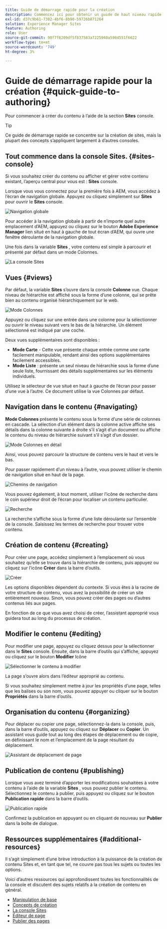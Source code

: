 ```yaml
---
title: Guide de démarrage rapide pour la création
description: Commencez ici pour obtenir un guide de haut niveau rapide afin de commencer à créer du contenu à l’aide de la console Sites.
exl-id: d37c9b61-7382-4bf6-8b90-59726b871264
solution: Experience Manager Sites
feature: Authoring
role: User
source-git-commit: 90f7f6209df5f837583a7225940a5984551f6622
workflow-type: tm+mt
source-wordcount: '749'
ht-degree: 3%

---
```



# Guide de démarrage rapide pour la création {#quick-guide-to-authoring}

Pour commencer à créer du contenu à l’aide de la section **Sites** console.

>[!TIP]
>
>Ce guide de démarrage rapide se concentre sur la création de sites, mais la plupart des concepts s’appliquent largement à d’autres consoles.

## Tout commence dans la console Sites. {#sites-console}

Si vous souhaitez créer du contenu ou afficher et gérer votre contenu existant, l’aperçu central pour vous est : **Sites** console.

Lorsque vous vous connectez pour la première fois à AEM, vous accédez à l’écran de navigation globale. Appuyez ou cliquez simplement sur **Sites** pour ouvrir le **Sites** console.

![Navigation globale](assets/getting-started-global-navigation.png)

Pour accéder à la navigation globale à partir de n’importe quel autre emplacement d’AEM, appuyez ou cliquez sur le bouton **Adobe Experience Manager** lien situé en haut à gauche de tout écran d’AEM, qui ouvre une fenêtre déroulante de la navigation globale.

Une fois dans la variable **Sites** , votre contenu est simple à parcourir et présenté par défaut dans un mode Colonnes.

![La console Sites](assets/getting-started-sites-console.png)

## Vues {#views}

Par défaut, la variable **Sites** s’ouvre dans la console **Colonne** vue. Chaque niveau de hiérarchie est affiché sous la forme d’une colonne, qui se prête bien au contenu organisé hiérarchiquement sur le web.

![Mode Colonnes](assets/getting-started-column-view.png)

Appuyez ou cliquez sur une entrée dans une colonne pour la sélectionner ou ouvrir le niveau suivant vers le bas de la hiérarchie. Un élément sélectionné est indiqué par une coche.

Deux vues supplémentaires sont disponibles :

* **Mode Carte** - Cette vue présente chaque entrée comme une carte facilement manipulable, rendant ainsi des options supplémentaires facilement accessibles.
* **Mode Liste** : présente un seul niveau de hiérarchie sous la forme d’une seule liste, fournissant des détails supplémentaires sur les éléments individuels.

Utilisez le sélecteur de vue situé en haut à gauche de l’écran pour passer d’une vue à l’autre. Ce document utilise la vue Colonnes par défaut.

## Navigation dans le contenu {#navigating}

**Mode Colonnes** présente le contenu sous la forme d’une série de colonnes en cascade. La sélection d’un élément dans la colonne active affiche ses détails dans la colonne suivante à droite s’il s’agit d’un document ou affiche le contenu du niveau de hiérarchie suivant s’il s’agit d’un dossier.

![Mode Colonnes en détail](assets/getting-started-column-detail.png)

Ainsi, vous pouvez parcourir la structure de contenu vers le haut et vers le bas.

Pour passer rapidement d’un niveau à l’autre, vous pouvez utiliser le chemin de navigation situé en haut de la page.

![Chemins de navigation](assets/getting-started-breadcrumbs.png)

Vous pouvez également, à tout moment, utiliser l’icône de recherche dans le coin supérieur droit de l’écran pour localiser un contenu particulier.

![Recherche](assets/getting-started-search.png)

La recherche s’affiche sous la forme d’une liste déroulante sur l’ensemble de la console. Saisissez les termes de recherche pour trouver votre contenu.

## Création de contenu {#creating}

Pour créer une page, accédez simplement à l’emplacement où vous souhaitez qu’elle se trouve dans la hiérarchie de contenu, puis appuyez ou cliquez sur l’icône **Créer** dans la barre d’outils.

![Créer](assets/getting-started-create.png)

Les options disponibles dépendent du contexte. Si vous êtes à la racine de votre structure de contenu, vous avez la possibilité de créer un site entièrement nouveau. Sinon, vous pouvez créer des pages ou d’autres contenus liés aux pages.

En fonction de ce que vous avez choisi de créer, l’assistant approprié vous guidera tout au long du processus de création.

## Modifier le contenu {#editing}

Pour modifier une page, appuyez ou cliquez dessus pour la sélectionner dans le **Sites** console. Ensuite, dans la barre d’outils qui s’affiche, appuyez ou cliquez sur le bouton **Modifier** Icône

![Sélectionner le contenu à modifier](assets/getting-started-edit.png)

La page s’ouvre alors dans l’éditeur approprié au contenu.

Si vous souhaitez simplement mettre à jour les propriétés d’une page, telles que les balises ou son nom, vous pouvez appuyer ou cliquer sur le bouton **Propriétés** dans la barre d’outils.

## Organisation du contenu {#organizing}

Pour déplacer ou copier une page, sélectionnez-la dans la console, puis, dans la barre d’outils, appuyez ou cliquez sur **Déplacer** ou **Copier**. Un assistant vous guide tout au long des étapes de déplacement ou de copie, en définissant le nom et l’emplacement de la page résultant du déplacement.

![Assistant de déplacement de page](assets/getting-started-move-page.png)

## Publication de contenu {#publishing}

Lorsque vous avez terminé d’apporter les modifications souhaitées à votre contenu à l’aide de la variable **Sites** , vous pouvez publier le contenu. Sélectionnez le contenu à publier, puis appuyez ou cliquez sur le bouton **Publication rapide** dans la barre d’outils.

![Publication rapide](assets/getting-started-quick-publish.png)

Confirmez la publication en appuyant ou en cliquant de nouveau sur **Publier** dans la boîte de dialogue.

## Ressources supplémentaires {#additional-resources}

Il s’agit simplement d’une brève introduction à la puissance de la création de contenu Sites et, en tant que tel, ne couvre pas tous les sujets ou toutes les options.

Voici d’autres ressources qui approfondissent toutes les fonctionnalités de la console et discutent des sujets relatifs à la création de contenu en général.

* [Manipulation de base](/help/sites-cloud/authoring/basic-handling.md)
* [Concepts de création](/help/sites-cloud/authoring/author-publish.md)
* [La console Sites](/help/sites-cloud/authoring/sites-console/introduction.md)
* [Éditeur de page](/help/sites-cloud/authoring/page-editor/introduction.md)
* [Publier des pages](/help/sites-cloud/authoring/sites-console/publishing-pages.md)

